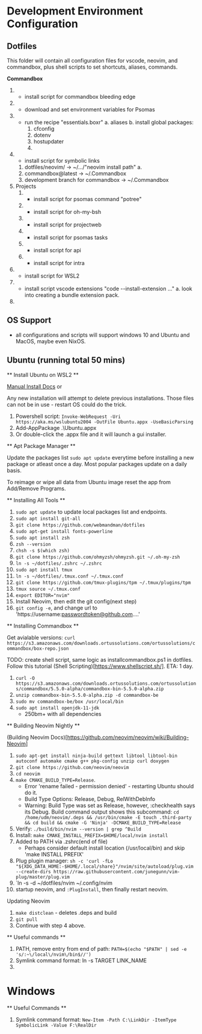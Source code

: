 # Development Environment Configuration

## Dotfiles

This folder will contain all configuration files for vscode, neovim, and commandbox, plus shell scripts to set shortcuts, aliases, commands.

**Commandbox**

1. * install script for commandbox bleeding edge
2. * download and set environment variables for Psomas
3. * run the recipe "essentials.boxr" 
	a. aliases
	b. install global packages:
		1. cfconfig
		2. dotenv
		3. hostupdater
		4. 
4. * install script for symbolic links 
	1. dotfiles/neovim/ -> ~/.../"neovim install path"
		a. 
	2. commandbox@latest -> ~/.Commandbox 
	3. development branch for commandbox -> ~/.Commandbox
5. Projects
	1. * install script for psomas command "potree"
	2. * install script for oh-my-bsh
	3. * install script for projectweb
	4. * install script for psomas tasks
	5. * install script for api
	6. * install script for intra
6. * install script for WSL2
7. * install script vscode extensions "code --install-extension ..."
	a. look into creating a bundle extension pack. 
8. 

## OS Support

* all configurations and scripts will support windows 10 and Ubuntu and MacOS, maybe even NixOS.


## Ubuntu (running total 50 mins)

** Install Ubuntu on WSL2 **

[Manual Install Docs](https://docs.microsoft.com/en-us/windows/wsl/install-manual) or

Any new installation will attempt to delete previous installations. Those files can not be in use - restart OS could do the trick.

1. Powershell script: `Invoke-WebRequest -Uri https://aka.ms/wslubuntu2004 -OutFile Ubuntu.appx -UseBasicParsing`
2. Add-AppPackage .\Ubuntu.appx
3. Or double-click the .appx file and it will launch a gui installer.

** Apt Package Manager **

Update the packages list `sudo apt update` everytime before installing a new package or atleast once a day. Most popular packages update on a daily basis.

To reimage or wipe all data from Ubuntu image reset the app from Add/Remove Programs.

** Installing All Tools **

1. `sudo apt update` to update local packages list and endpoints.
2. `sudo apt install git-all`
3. `git clone https://github.com/webmandman/dotfiles`
4. `sudo apt-get install fonts-powerline`
5. `sudo apt install zsh`
6. `zsh --version`
7. `chsh -s $(which zsh)`
8. `git clone https://github.com/ohmyzsh/ohmyzsh.git ~/.oh-my-zsh`
9. `ln -s ~/dotfiles/.zshrc ~/.zshrc`
10. `sudo apt install tmux`
11. `ln -s ~/dotfiles/.tmux.conf ~/.tmux.conf`
12. `git clone https://github.com/tmux-plugins/tpm ~/.tmux/plugins/tpm`
13.	`tmux source ~/.tmux.conf`
14. `export EDITOR="nvim"`
15. Install Neovim, then edit the git config(next step)
16. `git config -e`, and change url to  'https://username:passwordtoken@github.com....'

** Installing Commandbox **

Get avialable versions: `curl https://s3.amazonaws.com/downloads.ortussolutions.com/ortussolutions/commandbox/box-repo.json`

TODO: create shell script, same logic as installcommandbox.ps1 in dotfiles. Follow this tutorial (Shell Scripting)[https://www.shellscript.sh/]. ETA: 1 day.

1. `curl -O https://s3.amazonaws.com/downloads.ortussolutions.com/ortussolutions/commandbox/5.5.0-alpha/commandbox-bin-5.5.0-alpha.zip`
2. `unzip commandbox-bin-5.5.0-alpha.zip -d commandbox-be`
3. `sudo mv commandbox-be/box /usr/local/bin`
4. `sudo apt install openjdk-11-jdk`
	- 250bm+ with all dependencies

** Building Neovim Nightly **

(Building Neovim Docs)[https://github.com/neovim/neovim/wiki/Building-Neovim]

1. `sudo apt-get install ninja-build gettext libtool libtool-bin autoconf automake cmake g++ pkg-config unzip curl doxygen`
2. `git clone https://github.com/neovim/neovim`
3. `cd neovim`
4. `make CMAKE_BUILD_TYPE=Release`. 
	- Error 'rename failed - permission denied' - restarting Ubuntu should do it. 
	- Build Type Options: Release, Debug, RelWithDebInfo
	- Warning: Build Type was set as Release, however, :checkhealth says its Debug. Build command output shows this subcommand: `cd /home/udm/neovim/.deps && /usr/bin/cmake -E touch .third-party && cd build && cmake -G 'Ninja' -DCMAKE_BUILD_TYPE=Release`
5. Verify: `./build/bin/nvim --version | grep ^Build`
6. Install: `make CMAKE_INSTALL_PREFIX=$HOME/local/nvim install`
7. Added to PATH via .zshrc(end of file)
	- Perhaps consider default install location (/usr/local/bin) and skip 'make INSTALL PREFIX'
8. Plug plugin manager: `sh -c 'curl -fLo "${XDG_DATA_HOME:-$HOME/.local/share}"/nvim/site/autoload/plug.vim --create-dirs https://raw.githubusercontent.com/junegunn/vim-plug/master/plug.vim`
9. `ln -s -d ~/dotfiles/nvim ~/.config/nvim
10. startup neovim, and `:PlugInstall`, then finally restart neovim.

Updating Neovim

1. `make distclean` - deletes .deps and build
2. `git pull`
3. Continue with step 4 above.

** Useful commands **

1. PATH, remove entry from end of path: `PATH=$(echo "$PATH" | sed -e 's/:~\/local\/nvim\/bin$//')`
2. Symlink command format: ln -s TARGET LINK_NAME 
3.

# Windows #

** Useful Commands **

1. Symlink command format: `New-Item -Path C:\LinkDir -ItemType SymbolicLink -Value F:\RealDir`
